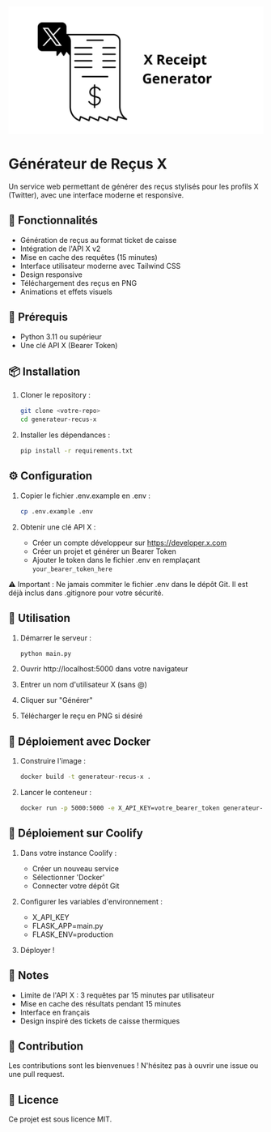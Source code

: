 ![X Receipt Generator](X_Receipt_Generator.png)

# Générateur de Reçus X

Un service web permettant de générer des reçus stylisés pour les profils X (Twitter), avec une interface moderne et responsive.

## 🌟 Fonctionnalités

- Génération de reçus au format ticket de caisse
- Intégration de l'API X v2
- Mise en cache des requêtes (15 minutes)
- Interface utilisateur moderne avec Tailwind CSS
- Design responsive
- Téléchargement des reçus en PNG
- Animations et effets visuels

## 🔧 Prérequis

- Python 3.11 ou supérieur
- Une clé API X (Bearer Token)

## 📦 Installation

1. Cloner le repository :
   ```bash
   git clone <votre-repo>
   cd generateur-recus-x
   ```

2. Installer les dépendances :
   ```bash
   pip install -r requirements.txt
   ```

## ⚙️ Configuration

1. Copier le fichier .env.example en .env :
   ```bash
   cp .env.example .env
   ```

2. Obtenir une clé API X :
   - Créer un compte développeur sur https://developer.x.com
   - Créer un projet et générer un Bearer Token
   - Ajouter le token dans le fichier .env en remplaçant `your_bearer_token_here`

⚠️ Important : Ne jamais commiter le fichier .env dans le dépôt Git. Il est déjà inclus dans .gitignore pour votre sécurité.

## 🚀 Utilisation

1. Démarrer le serveur :
   ```bash
   python main.py
   ```

2. Ouvrir http://localhost:5000 dans votre navigateur
3. Entrer un nom d'utilisateur X (sans @)
4. Cliquer sur "Générer"
5. Télécharger le reçu en PNG si désiré

## 🐳 Déploiement avec Docker

1. Construire l'image :
   ```bash
   docker build -t generateur-recus-x .
   ```

2. Lancer le conteneur :
   ```bash
   docker run -p 5000:5000 -e X_API_KEY=votre_bearer_token generateur-recus-x
   ```

## 🚀 Déploiement sur Coolify

1. Dans votre instance Coolify :
   - Créer un nouveau service
   - Sélectionner 'Docker'
   - Connecter votre dépôt Git

2. Configurer les variables d'environnement :
   - X_API_KEY
   - FLASK_APP=main.py
   - FLASK_ENV=production

3. Déployer !

## 📝 Notes

- Limite de l'API X : 3 requêtes par 15 minutes par utilisateur
- Mise en cache des résultats pendant 15 minutes
- Interface en français
- Design inspiré des tickets de caisse thermiques

## 🤝 Contribution

Les contributions sont les bienvenues ! N'hésitez pas à ouvrir une issue ou une pull request.

## 📜 Licence

Ce projet est sous licence MIT.

